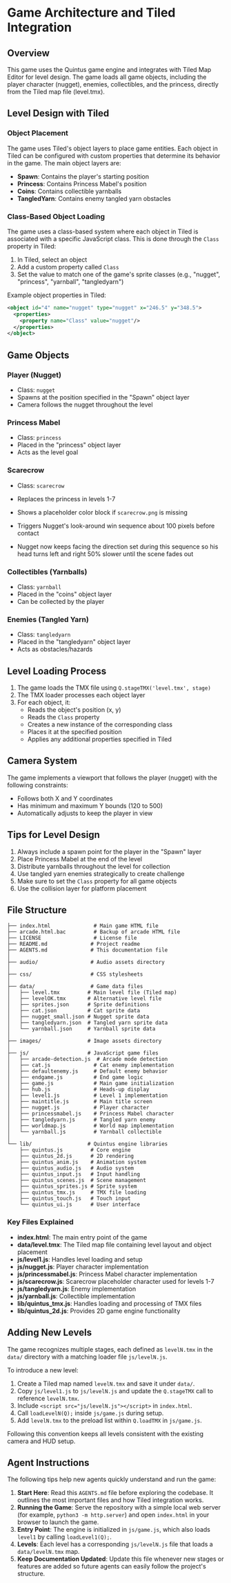 # Game Architecture and Tiled Integration

## Overview
This game uses the Quintus game engine and integrates with Tiled Map Editor for level design. The game loads all game objects, including the player character (nugget), enemies, collectibles, and the princess, directly from the Tiled map file (level.tmx).

## Level Design with Tiled

### Object Placement
The game uses Tiled's object layers to place game entities. Each object in Tiled can be configured with custom properties that determine its behavior in the game. The main object layers are:

- **Spawn**: Contains the player's starting position
- **Princess**: Contains Princess Mabel's position
- **Coins**: Contains collectible yarnballs
- **TangledYarn**: Contains enemy tangled yarn obstacles

### Class-Based Object Loading
The game uses a class-based system where each object in Tiled is associated with a specific JavaScript class. This is done through the `Class` property in Tiled:

1. In Tiled, select an object
2. Add a custom property called `Class`
3. Set the value to match one of the game's sprite classes (e.g., "nugget", "princess", "yarnball", "tangledyarn")

Example object properties in Tiled:
```xml
<object id="4" name="nugget" type="nugget" x="246.5" y="348.5">
  <properties>
    <property name="Class" value="nugget"/>
  </properties>
</object>
```

## Game Objects

### Player (Nugget)
- Class: `nugget`
- Spawns at the position specified in the "Spawn" object layer
- Camera follows the nugget throughout the level

### Princess Mabel
- Class: `princess`
- Placed in the "princess" object layer
- Acts as the level goal

### Scarecrow
- Class: `scarecrow`
- Replaces the princess in levels 1-7
- Shows a placeholder color block if `scarecrow.png` is missing

- Triggers Nugget's look-around win sequence about 100 pixels before contact
 - Nugget now keeps facing the direction set during this sequence so his head
   turns left and right 50% slower until the scene fades out


### Collectibles (Yarnballs)
- Class: `yarnball`
- Placed in the "coins" object layer
- Can be collected by the player

### Enemies (Tangled Yarn)
- Class: `tangledyarn`
- Placed in the "tangledyarn" object layer
- Acts as obstacles/hazards

## Level Loading Process

1. The game loads the TMX file using `Q.stageTMX('level.tmx', stage)`
2. The TMX loader processes each object layer
3. For each object, it:
   - Reads the object's position (x, y)
   - Reads the `Class` property
   - Creates a new instance of the corresponding class
   - Places it at the specified position
   - Applies any additional properties specified in Tiled

## Camera System

The game implements a viewport that follows the player (nugget) with the following constraints:
- Follows both X and Y coordinates
- Has minimum and maximum Y bounds (120 to 500)
- Automatically adjusts to keep the player in view

## Tips for Level Design

1. Always include a spawn point for the player in the "Spawn" layer
2. Place Princess Mabel at the end of the level
3. Distribute yarnballs throughout the level for collection
4. Use tangled yarn enemies strategically to create challenge
5. Make sure to set the `Class` property for all game objects
6. Use the collision layer for platform placement

## File Structure

```
├── index.html              # Main game HTML file
├── arcade.html.bac         # Backup of arcade HTML file
├── LICENSE                 # License file
├── README.md              # Project readme
├── AGENTS.md              # This documentation file
│
├── audio/                 # Audio assets directory
│
├── css/                   # CSS stylesheets
│
├── data/                  # Game data files
│   ├── level.tmx         # Main level file (Tiled map)
│   ├── levelOK.tmx       # Alternative level file
│   ├── sprites.json      # Sprite definitions
│   ├── cat.json          # Cat sprite data
│   ├── nugget_small.json # Nugget sprite data
│   ├── tangledyarn.json  # Tangled yarn sprite data
│   └── yarnball.json     # Yarnball sprite data
│
├── images/               # Image assets directory
│
├── js/                   # JavaScript game files
│   ├── arcade-detection.js  # Arcade mode detection
│   ├── cat.js              # Cat enemy implementation
│   ├── defaultenemy.js     # Default enemy behavior
│   ├── endgame.js          # End game logic
│   ├── game.js             # Main game initialization
│   ├── hub.js              # Heads-up display
│   ├── level1.js           # Level 1 implementation
│   ├── maintitle.js        # Main title screen
│   ├── nugget.js           # Player character
│   ├── princessmabel.js    # Princess Mabel character
│   ├── tangledyarn.js      # Tangled yarn enemy
│   ├── worldmap.js         # World map implementation
│   └── yarnball.js         # Yarnball collectible
│
└── lib/                  # Quintus engine libraries
    ├── quintus.js         # Core engine
    ├── quintus_2d.js      # 2D rendering
    ├── quintus_anim.js    # Animation system
    ├── quintus_audio.js   # Audio system
    ├── quintus_input.js   # Input handling
    ├── quintus_scenes.js  # Scene management
    ├── quintus_sprites.js # Sprite system
    ├── quintus_tmx.js     # TMX file loading
    ├── quintus_touch.js   # Touch input
    └── quintus_ui.js      # User interface
```

### Key Files Explained

- **index.html**: The main entry point of the game
- **data/level.tmx**: The Tiled map file containing level layout and object placement
- **js/level1.js**: Handles level loading and setup
- **js/nugget.js**: Player character implementation
- **js/princessmabel.js**: Princess Mabel character implementation
- **js/scarecrow.js**: Scarecrow placeholder character used for levels 1-7
- **js/tangledyarn.js**: Enemy implementation
- **js/yarnball.js**: Collectible implementation
- **lib/quintus_tmx.js**: Handles loading and processing of TMX files
- **lib/quintus_2d.js**: Provides 2D game engine functionality 

## Adding New Levels

The game recognizes multiple stages, each defined as `levelN.tmx` in the `data/` directory with a matching loader file `js/levelN.js`.

To introduce a new level:

1. Create a Tiled map named `levelN.tmx` and save it under `data/`.
2. Copy `js/level1.js` to `js/levelN.js` and update the `Q.stageTMX` call to reference `levelN.tmx`.
3. Include `<script src="js/levelN.js"></script>` in `index.html`.
4. Call `loadLevelN(Q);` inside `js/game.js` during setup.
5. Add `levelN.tmx` to the preload list within `Q.loadTMX` in `js/game.js`.

Following this convention keeps all levels consistent with the existing camera and HUD setup.

## Agent Instructions

The following tips help new agents quickly understand and run the game:

1. **Start Here**: Read this `AGENTS.md` file before exploring the codebase. It outlines the most important files and how Tiled integration works.
2. **Running the Game**: Serve the repository with a simple local web server (for example, `python3 -m http.server`) and open `index.html` in your browser to launch the game.
3. **Entry Point**: The engine is initialized in `js/game.js`, which also loads `level1` by calling `loadLevel1(Q);`.
4. **Levels**: Each level has a corresponding `js/levelN.js` file that loads a `data/levelN.tmx` map.
5. **Keep Documentation Updated**: Update this file whenever new stages or features are added so future agents can easily follow the project's structure.

